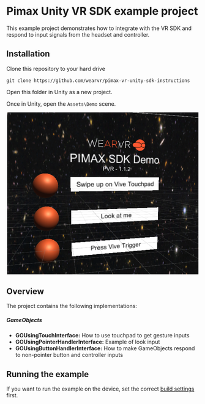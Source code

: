 # Pimax Unity VR SDK example project

This example project demonstrates how to integrate with the VR SDK and respond to input signals from the headset and controller.

## Installation

Clone this repository to your hard drive

```
git clone https://github.com/wearvr/pimax-vr-unity-sdk-instructions
```

Open this folder in Unity as a new project.

Once in Unity, open the `Assets\Demo` scene.

<p align="center">
  <img alt="Pimax Headset" width="500px" src="/docs/assets/ExampleProject.png">
</p>

## Overview

The project contains the following implementations:

##### GameObjects

* **GOUsingTouchInterface:** How to use touchpad to get gesture inputs
* **GOUsingPointerHandlerInterface:** Example of look input
* **GOUsingButtonHandlerInterface:** How to make GameObjects respond to non-pointer button and controller inputs

## Running the example

If you want to run the example on the device, set the correct [build settings](/docs/building-pimax-exe.md) first.


